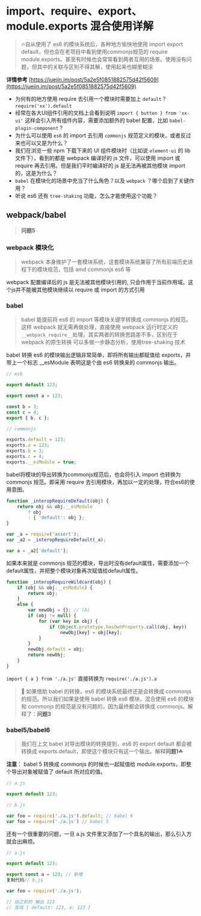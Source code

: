 # import、require、export、module.exports 混合使用详解

> 🔥自从使用了 es6 的模块系统后，各种地方愉快地使用 import export default，但也会在老项目中看到使用commonjs规范的 require module.exports。甚至有时候也会常常看到两者互用的场景。使用没有问题，但其中的关联与区别不得其解，使用起来也糊里糊涂

**详情参考** [https://juejin.im/post/5a2e5f0851882575d42f5609](https://juejin.im/post/5a2e5f0851882575d42f5609)

- 为何有的地方使用 require 去引用一个模块时需要加上 `default`？ `require('xx').default`
- 经常在各大UI组件引用的文档上会看到说明 `import { button } from 'xx-ui'` 这样会引入所有组件内容，需要添加额外的 babel 配置，比如 `babel-plugin-component`？
- 为什么可以使用 `es6` 的 import 去引用 `commonjs` 规范定义的模块，或者反过来也可以又是为什么？
- 我们在浏览一些 npm 下载下来的 UI 组件模块时（比如说 `element-ui` 的 lib 文件下），看到的都是 webpack 编译好的 js 文件，可以使用 import 或 require 再去引用。但是我们平时编译好的 js 是无法再被其他模块 import 的，这是为什么？
- `babel` 在模块化的场景中充当了什么角色？以及 `webpack` ？哪个启到了关键作用？
- 听说 es6 还有 `tree-shaking` 功能，怎么才能使用这个功能？

## webpack/babel

> **问题5**

### webpack 模块化

> webpack 本身维护了一套模块系统，这套模块系统兼容了所有前端历史进程下的模块规范，包括 amd commonjs es6 等

webpack 配置编译后的 js 是无法被其他模块引用的, 只会作用于当前作用域。这个js并不能被其他模块继续以 require 或 import 的方式引用

### babel

> babel 能提前将 es6 的 import 等模块关键字转换成 commonjs 的规范。这样 webpack 就无需再做处理，直接使用 webpack 运行时定义的 `__webpack_require__`处理。其实两者的转换思路差不多，区别在于 webpack 的原生转换 可以多做一步静态分析，使用tree-shaking 技术

babel 转换 es6 的模块输出逻辑非常简单，即将所有输出都赋值给 exports，并带上一个标志 __esModule 表明这是个由 es6 转换来的 commonjs 输出。

```js
// es6

export default 123;

export const a = 123;

const b = 3;
const c = 4;
export { b, c };

// commonjs

exports.default = 123;
exports.a = 123;
exports.b = 3;
exports.c = 4;
exports.__esModule = true;
```

babel将模块的导出转换为commonjs规范后，也会将引入 import 也转换为 commonjs 规范。即采用 require 去引用模块，再加以一定的处理，符合es6的使用意图。

```js
function _interopRequireDefault(obj) {
    return obj && obj.__esModule
        ? obj
        : { 'default': obj };
}

var _a = require('assert');
var _a2 = _interopRequireDefault(_a);

var a = _a2['default'];

```

如果本来就是 commonjs 规范的模块，导出时没有default属性，需要添加一个default属性，并把整个模块对象再次赋值给default属性。

```js
function _interopRequireWildcard(obj) {
    if (obj && obj.__esModule) {
        return obj;
    }
    else {
        var newObj = {}; // (A)
        if (obj != null) {
            for (var key in obj) {
                if (Object.prototype.hasOwnProperty.call(obj, key))
                    newObj[key] = obj[key];
            }
        }
        newObj.default = obj;
        return newObj;
    }
}
```

`import { a } from './a.js'` 直接转换为 `require('./a.js').a`

> 🚀 如果借助 babel 的转换，es6 的模块系统最终还是会转换成 commonjs 的规范。所以我们如果是使用 babel 转换 es6 模块，混合使用 es6 的模块和 commonjs 的规范是没有问题的，因为最终都会转换成 commonjs。解释了：**问题3**

### babel5/babel6

> 我们在上文 babel 对导出模块的转换提到，es6 的 export default 都会被转换成 exports.default，即使这个模块只有这一个输出。解释**问题1**☘

**注意**： babel 5 转换成 commonjs 的时候也一起赋值给 module.exports，即整个导出对象被赋值了 default 所对应的值。

```js
// a.js

export default 123;

// b.js

var foo = require('./a.js').default; // babel 6
var foo = require('./a.js') // babel 5
```

还有一个很重要的问题，一旦 a.js 文件里又添加了一个具名的输出，那么引入方就会出麻烦。

```js
// a.js

export default 123;

export const a = 123; // 新增
复制代码// b.js

var foo = require('./a.js');

// 由之前的 输出 123
// 变成 { default: 123, a: 123 }
```
